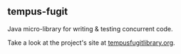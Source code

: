 ## tempus-fugit

Java micro-library for writing & testing concurrent code.

Take a look at the project's site at [tempusfugitlibrary.org](http://tempusfugitlibrary.org).